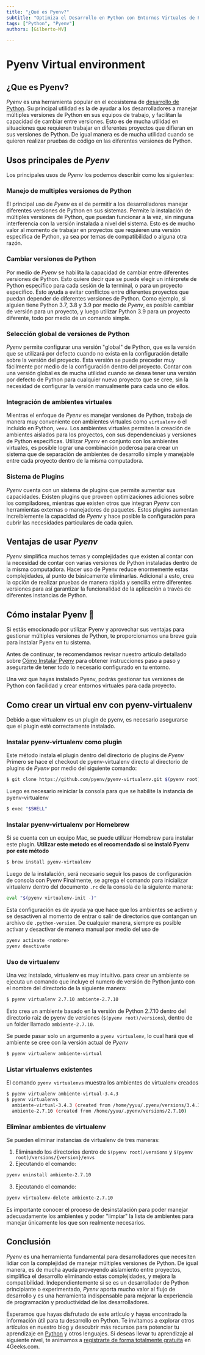 ```yaml
---
title: "¿Qué es Pyenv?"
subtitle: "Optimiza el Desarrollo en Python con Entornos Virtuales de Pyenv. Aprende a Crear, Gestionar y Mejorar tu Productividad."
tags: ["Python", "Pyenv"]
authors: [Gilberto-MV]

---
```


# Pyenv Virtual environment

## ¿Que es Pyenv?

_Pyenv_ es una herramienta popular en el ecosistema de [desarrollo de Python](https://4geeks.com/es/lesson/como-programar-en-python). Su principal utilidad es la de ayudar a los desarrolladores a manejar múltiples versiones de Python en sus equipos de trabajo, y facilitan la capacidad de cambiar entre versiones. Esto es de mucha utilidad en situaciones que requieren trabajar en diferentes proyectos que difieran en sus versiones de Python. De igual manera es de mucha utilidad cuando se quieren realizar pruebas de código en las diferentes versiones de Python.

## Usos principales de _Pyenv_

Los principales usos de _Pyenv_ los podemos describir como los siguientes:

### Manejo de multiples versiones de Python

El principal uso de _Pyenv_ es el de permitir a los desarrolladores manejar diferentes versiones de Python en sus sistemas. Permite la instalación de múltiples versiones de Python, que puedan funcionar a la vez, sin ninguna interferencia con la versión instalada a nivel del sistema. Esto es de mucho valor al momento de trabajar en proyectos que requieren una versión específica de Python, ya sea por temas de compatibilidad o alguna otra razón.

### Cambiar versiones de Python
Por medio de _Pyenv_ se habilita la capacidad de cambiar entre diferentes versiones de Python. Esto quiere decir que se puede elegir un intérprete de Python específico para cada sesión de la terminal, o para un proyecto específico. Esto ayuda a evitar conflictos entre diferentes proyectos que puedan depender de diferentes versiones de Python. Como ejemplo, si alguien tiene Python 3.7, 3.8 y 3.9 por medio de _Pyenv_, es posible cambiar de versión para un proyecto, y luego utilizar Python 3.9 para un proyecto diferente, todo por medio de un comando simple. 

### Selección global de versiones de Python

_Pyenv_ permite configurar una versión "global" de Python, que es la versión que se utilizará por defecto cuando no exista en la configuración detalle sobre la versión del proyecto. Esta versión se puede preceder muy fácilmente por medio de la configuración dentro del proyecto. Contar con una versión global es de mucha utilidad cuando se desea tener una versión por defecto de Python para cualquier nuevo proyecto que se cree, sin la necesidad de configurar la versión manualmente para cada uno de ellos.

### Integración de ambientes virtuales

Mientras el enfoque de _Pyenv_ es manejar versiones de Python, trabaja de manera muy conveniente con ambientes virtuales como ```virtualenv``` o el incluido en Python, ```venv```. Los ambientes virtuales permiten la creación de ambientes aislados para los proyectos, con sus dependenciuas y versiones de Python específicas. Utilizar _Pyenv_ en conjunto con los ambientes virtuales, es posible lograr una combinación poderosa para crear un sistema que de separación de ambientes de desarrollo simple y manejable entre cada proyecto dentro de la misma computadora.

### Sistema de Plugins

_Pyenv_ cuenta con un sistema de plugins que permite aumentar sus capacidades. Existen plugins que proveen optimizaciones adiciones sobre los compiladores, mientras que existen otros que integran _Pyenv_ con herramientas externas o manejadores de paquetes. Estos plugins aumentan increíblemente la capacidad de _Pyenv_ y hace posible la configuración para cubrir las necesidades particulares de cada quien.

## Ventajas de usar _Pyenv_

_Pyenv_ simplifica muchos temas y complejidades que existen al contar con la necesidad de contar con varias versiones de Python instaladas dentro de la misma computadora. Hacer uso de Pyenv reduce enormemente estas complejidades, al punto de básicamente eliminarlas. Adicional a esto, crea la opción de realizar pruebas de manera rápida y sencilla entre diferentes versiones para así garantizar la funcionalidad de la aplicación a través de diferentes instancias de Python.

## Cómo instalar Pyenv 🚀

Si estás emocionado por utilizar Pyenv y aprovechar sus ventajas para gestionar múltiples versiones de Python, te proporcionamos una breve guía para instalar Pyenv en tu sistema.

Antes de continuar, te recomendamos revisar nuestro artículo detallado sobre [Cómo Instalar Pyenv](https://4geeks.com/es/how-to/que-es-pyenv-y-como-instalar-pyenv) para obtener instrucciones paso a paso y asegurarte de tener todo lo necesario configurado en tu entorno.

Una vez que hayas instalado Pyenv, podrás gestionar tus versiones de Python con facilidad y crear entornos virtuales para cada proyecto.

## Como crear un virtual env con pyenv-virtualenv
Debido a que virtualenv es un plugin de pyenv, es necesario asegurarse que el plugin esté correctamente instalado.
### Instalar pyenv-virtualenv como plugin
Este método instala el plugin dentro del directorio de plugins de _Pyenv_
Primero se hace el checkout de pyenv-virtualenv directo al directorio de plugins de _Pyenv_ por medio del siguiente comando:
```sh
$ git clone https://github.com/pyenv/pyenv-virtualenv.git $(pyenv root)/plugins/pyenv-virtualenv
```
Luego es necesario reiniciar la consola para que se habilite la instancia de pyenv-virtualenv
```sh
$ exec "$SHELL"
```
### Instalar pyenv-virtualenv por Homebrew
Si se cuenta con un equipo Mac, se puede utilizar Homebrew para instalar este plugin. **Utilizar este metodo es el recomendado si se instaló Pyenv por este método**
```sh
$ brew install pyenv-virtualenv
```
Luego de la instalación, será necesario seguir los pasos de configuración de consola con Pyenv
Finalmente, se agrega el comando para inicializar virtualenv dentro del documento ```.rc``` de la consola de la siguiente manera:
```sh 
eval "$(pyenv virtualenv-init -)"
```
Esta configuración es de ayuda ya que hace que los ambientes se activen y se desactiven al momento de entrar o salir de directorios que contangan un archivo de ```.python-version```.
De cualquier manera, siempre es posible activar y desactivar de manera manual por medio del uso de 
```sh
pyenv activate <nombre>
pyenv deactivate
```

### Uso de virtualenv
Una vez instalado, virtualenv es muy intuitivo. para crear un ambiente se ejecuta un comando que incluye el numero de versión de Python junto con el nombre del directorio de la siguiente manera:
```sh
$ pyenv virtualenv 2.7.10 ambiente-2.7.10
```

Esto crea un ambiente basado en la versión de Python 2.7.10 dentro del directorio raiz de pyenv de versiones (```$(pyenv root)/versions```), dentro de un folder llamado ```ambiente-2.7.10```.

Se puede pasar solo un argumento a ```pyenv virtualenv```, lo cual hará que el ambiente se cree con la versión actual de _Pyenv_
```sh
$ pyenv virtualenv ambiente-virtual
```

### Listar virtualenvs existentes
El comando ```pyenv virtualenvs``` muestra los ambientes de virtualenv creados
```sh
$ pyenv virtualenv ambiente-virtual-3.4.3
$ pyenv virtualenvs
  ambiente-virtual-3.4.3 (created from /home/yyuu/.pyenv/versions/3.4.3)
  ambiente-2.7.10 (created from /home/yyuu/.pyenv/versions/2.7.10)
```

### Eliminar ambientes de virtualenv
Se pueden eliminar instancias de virtualenv de tres maneras:
1. Eliminando los directorios dentro de ```$(pyenv root)/versions``` y ```$(pyenv root)/versions/{version}/envs```
2. Ejecutando el comando:
```sh
pyenv uninstall ambiente-2.7.10
```
3. Ejecutando el comando:
```sh
pyenv virtualenv-delete ambiente-2.7.10
```
Es importante conocer el proceso de desinstalación para poder manejar adecuadamente los ambientes y poder "limpiar" la lista de ambientes para manejar únicamente los que son realmente necesarios.

## Conclusión

_Pyenv_ es una herramienta fundamental para desarrolladores que necesiten lidiar con la complejidad de manejar múltiples versiones de Python. De igual manera, es de mucha ayuda proveyendo aislamiento entre proyectos, simplifica el desarrollo eliminando estas complejidades, y mejora la compatibilidad. Independientemente si se es un desarrollador de Python principiante o experimentado, _Pyenv_ aporta mucho valor al flujo de desarrollo y es una herramienta indispensable para mejorar la experiencia de programación y productividad de los desarrolladores.

Esperamos que hayas disfrutado de este artículo y hayas encontrado la información útil para tu desarrollo en Python. Te invitamos a explorar otros artículos en nuestro blog y descubrir más recursos para potenciar tu aprendizaje en [Python](https://4geeks.com/es/technology/python) y otros lenguajes. Si deseas llevar tu aprendizaje al siguiente nivel, te animamos a [registrarte de forma totalmente gratuita](https://4geeks.com/es/pricing) en 4Geeks.com.